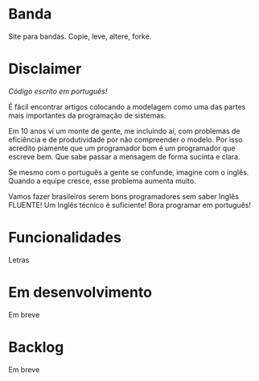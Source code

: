 

# Banda

Site para bandas. Copie, leve, altere, forke.



# Disclaimer

*Código escrito em português!* 

É fácil encontrar artigos colocando a modelagem como uma das partes mais importantes da programação de sistemas.

Em 10 anos vi um monte de gente, me incluindo aí, com problemas de eficiência e de produtividade por não compreender o modelo.
Por isso acredito piamente que um programador bom é um programador que escreve bem. Que sabe passar a mensagem de forma sucinta e clara.

Se mesmo com o português a gente se confunde, imagine com o inglês.
Quando a equipe cresce, esse problema aumenta muito.

Vamos fazer brasileiros serem bons programadores sem saber Inglês FLUENTE!
Um Inglês técnico é suficiente!
Bora programar em português!



# Funcionalidades

Letras



# Em desenvolvimento

Em breve



# Backlog 

Em breve

